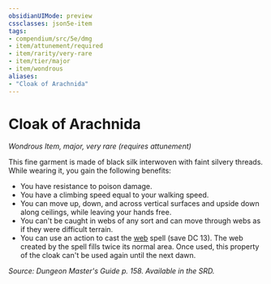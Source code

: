 ```yaml
---
obsidianUIMode: preview
cssclasses: json5e-item
tags:
- compendium/src/5e/dmg
- item/attunement/required
- item/rarity/very-rare
- item/tier/major
- item/wondrous
aliases: 
- "Cloak of Arachnida"
---
```

# Cloak of Arachnida
*Wondrous Item, major, very rare (requires attunement)*  


This fine garment is made of black silk interwoven with faint silvery threads. While wearing it, you gain the following benefits:

- You have resistance to poison damage.  
- You have a climbing speed equal to your walking speed.  
- You can move up, down, and across vertical surfaces and upside down along ceilings, while leaving your hands free.  
- You can't be caught in webs of any sort and can move through webs as if they were difficult terrain.  
- You can use an action to cast the [web](4-Resources/Compendium/spells/web.md) spell (save DC 13). The web created by the spell fills twice its normal area. Once used, this property of the cloak can't be used again until the next dawn.  

*Source: Dungeon Master's Guide p. 158. Available in the SRD.*